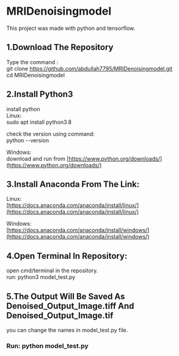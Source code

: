 # MRIDenoisingmodel

This project was made with python and tensorflow. 


## 1.Download The Repository

Type the command : \
git clone https://github.com/abdullah7795/MRIDenoisingmodel.git \
cd MRIDenoisingmodel 



## 2.Install Python3

install python \
Linux: \
sudo apt install python3.8 

check the version using command: \
python --version 

Windows: \
download and run from [https://www.python.org/downloads/](https://www.python.org/downloads/) 



## 3.Install Anaconda From The Link:

Linux: \
[https://docs.anaconda.com/anaconda/install/linux/](https://docs.anaconda.com/anaconda/install/linux/) 

Windows: \
[https://docs.anaconda.com/anaconda/install/windows/](https://docs.anaconda.com/anaconda/install/windows/) 


## 4.Open Terminal In Repository:

open cmd/terminal in the repository. \
run: python3 model_test.py 

## 5.The Output Will Be Saved As Denoised_Output_Image.tiff And Denoised_Output_Image.tif

you can change the names in model_test.py file. 





### Run:  python model_test.py 
